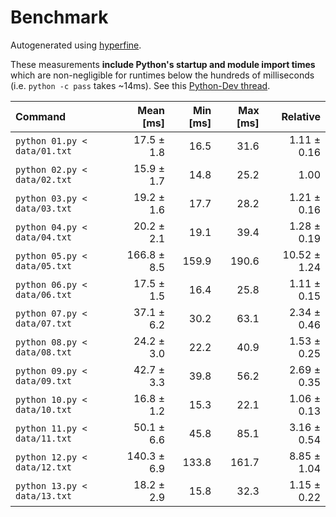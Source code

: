 # Benchmark

Autogenerated using [hyperfine](https://github.com/sharkdp/hyperfine).

These measurements **include Python's startup and module import times** which are
non-negligible for runtimes below the hundreds of milliseconds
(i.e. `python -c pass` takes ~14ms).
See this [Python-Dev thread](https://mail.python.org/pipermail/python-dev/2018-May/153296.html).

| Command | Mean [ms] | Min [ms] | Max [ms] | Relative |
|:---|---:|---:|---:|---:|
| `python 01.py < data/01.txt` | 17.5 ± 1.8 | 16.5 | 31.6 | 1.11 ± 0.16 |
| `python 02.py < data/02.txt` | 15.9 ± 1.7 | 14.8 | 25.2 | 1.00 |
| `python 03.py < data/03.txt` | 19.2 ± 1.6 | 17.7 | 28.2 | 1.21 ± 0.16 |
| `python 04.py < data/04.txt` | 20.2 ± 2.1 | 19.1 | 39.4 | 1.28 ± 0.19 |
| `python 05.py < data/05.txt` | 166.8 ± 8.5 | 159.9 | 190.6 | 10.52 ± 1.24 |
| `python 06.py < data/06.txt` | 17.5 ± 1.5 | 16.4 | 25.8 | 1.11 ± 0.15 |
| `python 07.py < data/07.txt` | 37.1 ± 6.2 | 30.2 | 63.1 | 2.34 ± 0.46 |
| `python 08.py < data/08.txt` | 24.2 ± 3.0 | 22.2 | 40.9 | 1.53 ± 0.25 |
| `python 09.py < data/09.txt` | 42.7 ± 3.3 | 39.8 | 56.2 | 2.69 ± 0.35 |
| `python 10.py < data/10.txt` | 16.8 ± 1.2 | 15.3 | 22.1 | 1.06 ± 0.13 |
| `python 11.py < data/11.txt` | 50.1 ± 6.6 | 45.8 | 85.1 | 3.16 ± 0.54 |
| `python 12.py < data/12.txt` | 140.3 ± 6.9 | 133.8 | 161.7 | 8.85 ± 1.04 |
| `python 13.py < data/13.txt` | 18.2 ± 2.9 | 15.8 | 32.3 | 1.15 ± 0.22 |
